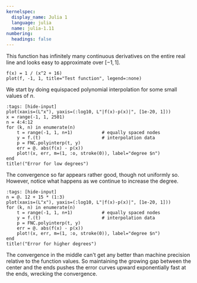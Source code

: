 ```yaml
---
kernelspec:
  display_name: Julia 1
  language: julia
  name: julia-1.11
numbering:
  headings: false
---
```

This function has infinitely many continuous derivatives on the entire real line and looks easy to approximate over $[-1,1]$.

```{code-cell} 
f(x) = 1 / (x^2 + 16)
plot(f, -1, 1, title="Test function", legend=:none)
```

We start by doing equispaced polynomial interpolation for some small values of $n$.

```{code-cell} 
:tags: [hide-input]
plot(xaxis=(L"x"), yaxis=(:log10, L"|f(x)-p(x)|", [1e-20, 1]))
x = range(-1, 1, 2501)
n = 4:4:12
for (k, n) in enumerate(n)
    t = range(-1, 1, n+1)           # equally spaced nodes
    y = f.(t)                       # interpolation data
    p = FNC.polyinterp(t, y)
    err = @. abs(f(x) - p(x))
    plot!(x, err, m=(1, :o, stroke(0)), label="degree $n")
end
title!("Error for low degrees")
```

The convergence so far appears rather good, though not uniformly so. However, notice what happens as we continue to increase the degree.

```{code-cell} 
:tags: [hide-input]
n = @. 12 + 15 * (1:3)
plot(xaxis=(L"x"), yaxis=(:log10, L"|f(x)-p(x)|", [1e-20, 1]))
for (k, n) in enumerate(n)
    t = range(-1, 1, n+1)           # equally spaced nodes
    y = f.(t)                       # interpolation data
    p = FNC.polyinterp(t, y)
    err = @. abs(f(x) - p(x))
    plot!(x, err, m=(1, :o, stroke(0)), label="degree $n")
end
title!("Error for higher degrees")
```

The convergence in the middle can't get any better than machine precision relative to the function values. So maintaining the growing gap between the center and the ends pushes the error curves upward exponentially fast at the ends, wrecking the convergence.
